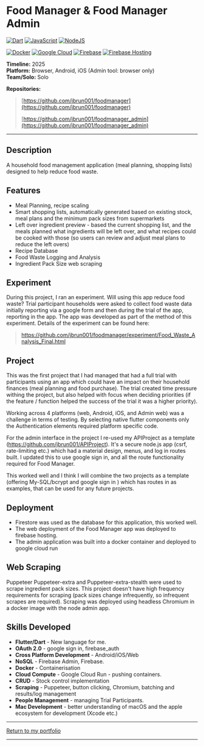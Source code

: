 # Food Manager & Food Manager Admin
[![Dart](https://img.shields.io/badge/Dart-%230175C2.svg?logo=dart&logoColor=white)](#) [![JavaScript](https://img.shields.io/badge/JavaScript-F7DF1E?logo=javascript&logoColor=000)](#) [![NodeJS](https://img.shields.io/badge/Node.js-6DA55F?logo=node.js&logoColor=white)](#)

[![Docker](https://img.shields.io/badge/Docker-2496ED?logo=docker&logoColor=fff)](#) [![Google Cloud](https://img.shields.io/badge/Google%20Cloud-%234285F4.svg?logo=google-cloud&logoColor=white)](#) [![Firebase](https://img.shields.io/badge/Firebase-039BE5?logo=Firebase&logoColor=white)](#) [![Firebase Hosting](https://img.shields.io/badge/Firebase%20Hosting-039BE5?logo=Firebase&logoColor=white)](#)

**Timeline:** 2025  
**Platform:** Browser, Android, iOS (Admin tool: browser only)  
**Team/Solo:** Solo

**Repositories:** 
> [https://github.com/jbrun001/foodmanager](https://github.com/jbrun001/foodmanager)
> 
> [https://github.com/jbrun001/foodmanager_admin](https://github.com/jbrun001/foodmanager_admin)

---

## Description
A household food management application (meal planning, shopping lists) designed to help reduce food waste.

## Features
- Meal Planning, recipe scaling
- Smart shopping lists, automatically generated based on existing stock, meal plans and the minimum pack sizes from supermarkets  
- Left over ingredient preview - based the current shopping list, and the meals planned what ingredients will be left over, and what recipes could be cooked with those (so users can review and adjust meal plans to reduce the left overs)
- Recipe Database
- Food Waste Logging and Analysis
- Ingredient Pack Size web scraping

## Experiment
During this project, I ran an experiment. Will using this app reduce food waste? Trial participant households were asked to collect food waste data initially reporting via a google form and then during the trial of the app, reporting in the app. The app was developed as part of the method of this experiment.
Details of the experiment can be found here:

> https://github.com/jbrun001/foodmanager/experiment/Food_Waste_Analysis_Final.html

## Project
This was the first project that I had managed that had a full trial with participants using an app which could have an impact on their household finances (meal planning and food purchase). The trial created time pressure withing the project, but also helped with focus when deciding priorities (if the feature / function helped the success of the trial it was a higher priority).

Working across 4 platforms (web, Android, iOS, and Admin web) was a challenge in terms of testing. By selecting native flutter components only the Authentication elements required platform specific code.

For the admin interface in the project I re-used my APIProject as a template (https://github.com/jbrun001/APIProject). It's a secure node.js app (csrf, rate-limiting etc.) which had a material design, menus, and log in routes built. I updated this to use google sign in, and all the route functionality required for Food Manager. 

This worked well and I think I will combine the two projects as a template (offering My-SQL/bcrypt and google sign in ) which has routes in as examples, that can be used for any future projects.

## Deployment
- Firestore was used as the database for this application, this worked well.
- The web deployment of the Food Manager app was deployed to firebase hosting.
- The admin application was built into a docker container and deployed to google cloud run

## Web Scraping
Puppeteer Puppeteer-extra and Puppeteer-extra-stealth were used to scrape ingredient pack sizes. This project doesn't have high frequency requirements for scraping (pack sizes change infrequently, so infrequent scrapes are required). Scraping was deployed using headless Chromium in a docker image with the node admin app.

## Skills Developed
- **Flutter/Dart** - New language for me.
- **OAuth 2.0** - google sign in, firebase_auth
- **Cross Platform Development** - Android/iOS/Web
- **NoSQL** - Firebase Admin, Firebase.  
- **Docker** - Containerisation
- **Cloud Compute** - Google Cloud Run - pushing containers.
- **CRUD** - Stock control implementation
- **Scraping** - Puppeteer, button clicking, Chromium, batching and results/log management
- **People Management** - managing Trial Participants.
- **Mac Development** - better understanding of macOS and the apple ecosystem for development (Xcode etc.)

---
[Return to my portfolio](https://jbrun001.github.io/allprojects.html)

---